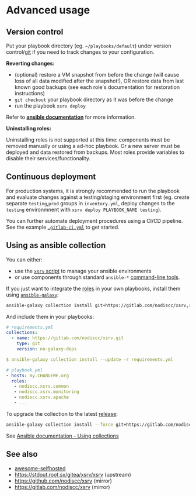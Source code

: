 # Advanced usage

## Version control

Put your playbook directory (eg. `~/playbooks/default`) under version control/[git](https://stdout.root.sx/?searchtags=git+doc) if you need to track changes to your configuration.

**Reverting changes:**

- (optional) restore a VM snapshot from before the change (will cause loss of all data modified after the snapshot!), OR restore data from last known good backups (see each role's documentation for restoration instructions)
- `git checkout` your playbook directory as it was before the change
- run the playbook `xsrv deploy`

Refer to **[ansible documentation](https://docs.ansible.com/)** for more information.

**Uninstalling roles:**

Uninstalling roles is not supported at this time: components must be removed manually or using a ad-hoc playbook. Or a new server must be deployed and data restored from backups. Most roles provide variables to disable their services/functionality.


## Continuous deployment

For production systems, it is strongly recommended to run the playbook and evaluate changes against a testing/staging environment first (eg. create separate `testing`,`prod` groups in `inventory.yml`, deploy changes to the `testing` environmnent with `xsrv deploy PLAYBOOK_NAME testing`). 

You can further automate deployment procedures using a CI/CD pipeline. See the example [`.gitlab-ci.yml`](https://gitlab.com/nodiscc/xsrv/-/blob/master/playbooks/xsrv/.gitlab-ci.yml) to get started.


## Using as ansible collection

You can either:
- use the [`xsrv` script](usage.md#command-line-usage) to manage your ansible environments
- or use components through standard `ansible-*` [command-line tools](https://docs.ansible.com/ansible/latest/user_guide/command_line_tools.html).

If you just want to integrate the [roles](index.md#roles) in your own playbooks, install them using [`ansible-galaxy`](https://docs.ansible.com/ansible/latest/cli/ansible-galaxy.html):

```bash
ansible-galaxy collection install git+https://gitlab.com/nodiscc/xsrv,release
```

And include them in your playbooks:

```yaml
# requirements.yml
collections:
  - name: https://gitlab.com/nodiscc/xsrv.git
    type: git
    version: no-galaxy-deps

$ ansible-galaxy collection install --update -r requirements.yml

# playbook.yml
- hosts: my.CHANGEME.org
  roles:
   - nodiscc.xsrv.common
   - nodiscc.xsrv.monitoring
   - nodiscc.xsrv.apache
   - ...
```

To upgrade the collection to the latest [release](https://gitlab.com/nodiscc/xsrv/-/blob/master/CHANGELOG.md):

```bash
ansible-galaxy collection install --force git+https://gitlab.com/nodiscc/xsrv,release
```

See [Ansible documentation - Using collections](https://docs.ansible.com/ansible/latest/user_guide/collections_using.html)


## See also

- [awesome-selfhosted](https://github.com/awesome-selfhosted/awesome-selfhosted)
- <https://stdout.root.sx/gitea/xsrv/xsrv> (upstream)
- <https://github.com/nodiscc/xsrv> (mirror)
- <https://gitlab.com/nodiscc/xsrv> (mirror)

